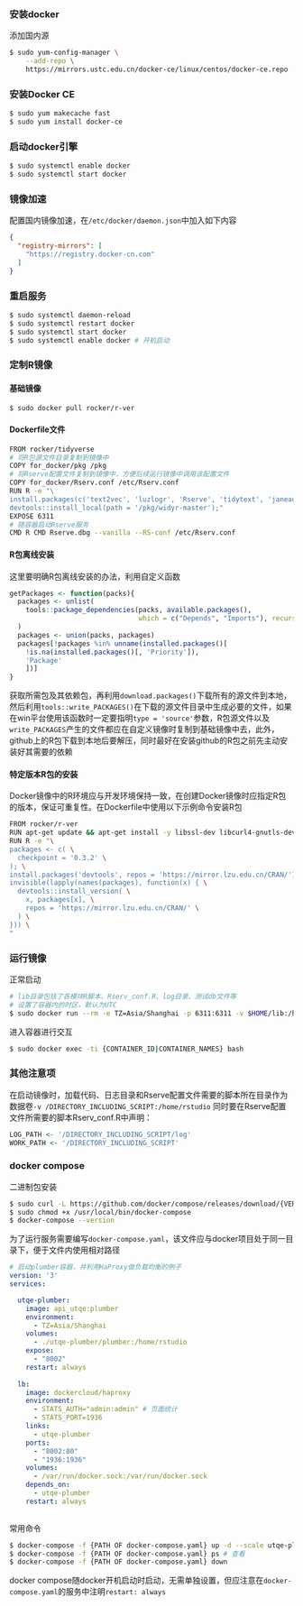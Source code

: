 ### 安装docker
添加国内源
```bash
$ sudo yum-config-manager \
    --add-repo \
    https://mirrors.ustc.edu.cn/docker-ce/linux/centos/docker-ce.repo
```
### 安装Docker CE
```bash
$ sudo yum makecache fast
$ sudo yum install docker-ce
```
### 启动docker引擎
```bash
$ sudo systemctl enable docker
$ sudo systemctl start docker
```
### 镜像加速
配置国内镜像加速，在`/etc/docker/daemon.json`中加入如下内容
```json
{
  "registry-mirrors": [
    "https://registry.docker-cn.com"
  ]
}
```
### 重启服务
```bash
$ sudo systemctl daemon-reload
$ sudo systemctl restart docker
$ sudo systemctl start docker 
$ sudo systemctl enable docker # 开机启动
```

### 定制R镜像
#### 基础镜像
```bash
$ sudo docker pull rocker/r-ver
```
#### Dockerfile文件
```bash
FROM rocker/tidyverse
# 将R包源文件目录复制到镜像中
COPY for_docker/pkg /pkg
# 将Rserve配置文件复制到镜像中，方便后续运行镜像中调用该配置文件
COPY for_docker/Rserv.conf /etc/Rserv.conf
RUN R -e "\ 
install.packages(c('text2vec', 'luzlogr', 'Rserve', 'tidytext', 'janeaustenr', 'SnowballC', 'tokenizers', 'jiebaR'), type = 'source', contriburl = 'file:///pkg');\
devtools::install_local(path = '/pkg/widyr-master');"
EXPOSE 6311
# 随容器启动Rserve服务
CMD R CMD Rserve.dbg --vanilla --RS-conf /etc/Rserv.conf
```
#### R包离线安装
这里要明确R包离线安装的办法，利用自定义函数
```R
getPackages <- function(packs){
  packages <- unlist(
    tools::package_dependencies(packs, available.packages(),
                                which = c("Depends", "Imports"), recursive = TRUE)
  )
  packages <- union(packs, packages)
  packages[!packages %in% unname(installed.packages()[
    !is.na(installed.packages()[, 'Priority']), 
    'Package'
    ])]
}
```
获取所需包及其依赖包，再利用`download.packages()`下载所有的源文件到本地，然后利用`tools::write_PACKAGES()`在下载的源文件目录中生成必要的文件，如果在win平台使用该函数时一定要指明`type = 'source'`参数，R包源文件以及`write_PACKAGES`产生的文件都应在自定义镜像时复制到基础镜像中去，此外，github上的R包下载到本地后要解压，同时最好在安装github的R包之前先主动安装好其需要的依赖

#### 特定版本R包的安装
Docker镜像中的R环境应与开发环境保持一致，在创建Docker镜像时应指定R包的版本，保证可重复性。在Dockerfile中使用以下示例命令安装R包
```bash
FROM rocker/r-ver
RUN apt-get update && apt-get install -y libssl-dev libcurl4-gnutls-dev libgit2-dev
RUN R -e "\
packages <- c( \
  checkpoint = '0.3.2' \
); \
install.packages('devtools', repos = 'https://mirror.lzu.edu.cn/CRAN/'); \
invisible(lapply(names(packages), function(x) { \
  devtools::install_version( \
    x, packages[x], \
    repos = 'https://mirror.lzu.edu.cn/CRAN/' \
  ) \
})) \
"
```

### 运行镜像
正常启动
```bash
# lib目录包括了各模块R脚本、Rserv_conf.R、log目录、测试db文件等
# 设置了容器内的时区，默认为UTC
$ sudo docker run --rm -e TZ=Asia/Shanghai -p 6311:6311 -v $HOME/lib:/home/rstudio/ -d r-image
```
进入容器进行交互
```bash
$ sudo docker exec -ti {CONTAINER_ID|CONTAINER_NAMES} bash
```
### 其他注意项
在启动镜像时，加载代码、日志目录和Rserve配置文件需要的脚本所在目录作为数据卷`-v /DIRECTORY_INCLUDING_SCRIPT:/home/rstudio`
同时要在Rserve配置文件所需要的脚本Rserv\_conf.R中声明：
```R
LOG_PATH <- '/DIRECTORY_INCLUDING_SCRIPT/log'
WORK_PATH <- '/DIRECTORY_INCLUDING_SCRIPT'
```

### docker compose
二进制包安装
```bash
$ sudo curl -L https://github.com/docker/compose/releases/download/{VERSION}/docker-compose-`uname -s`-`uname -m` -o /usr/local/bin/docker-compose
$ sudo chmod +x /usr/local/bin/docker-compose
$ docker-compose --version
```
为了运行服务需要编写`docker-compose.yaml`，该文件应与docker项目处于同一目录下，便于文件内使用相对路径
```yaml
# 启动plumber容器，并利用HaProxy做负载均衡的例子
version: '3'
services:

  utqe-plumber:
    image: api_utqe:plumber
    environment: 
      - TZ=Asia/Shanghai
    volumes:
      - ./utqe-plumber/plumber:/home/rstudio
    expose: 
      - "8002"
    restart: always
      
  lb:
    image: dockercloud/haproxy
    environment:
      - STATS_AUTH="admin:admin" # 页面统计
      - STATS_PORT=1936
    links:
      - utqe-plumber
    ports:
      - "8002:80"
      - "1936:1936"
    volumes:
      - /var/run/docker.sock:/var/run/docker.sock
    depends_on:
      - utqe-plumber
    restart: always
    
```
常用命令
```bash
$ docker-compose -f {PATH OF docker-compose.yaml} up -d --scale utqe-plumber=3
$ docker-compose -f {PATH OF docker-compose.yaml} ps # 查看
$ docker-compose -f {PATH OF docker-compose.yaml} down
```
docker compose随docker开机启动时启动，无需单独设置，但应注意在`docker-compose.yaml`的服务中注明`restart: always`
